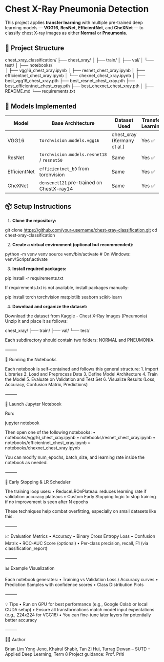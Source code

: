 # Chest X-Ray Pneumonia Detection

This project applies **transfer learning** with multiple pre-trained deep learning models — **VGG16**, **ResNet**, **EfficientNet**, and **CheXNet** — to classify chest X-ray images as either **Normal** or **Pneumonia**.

## 📁 Project Structure

chest_xray_classification/
├── chest_xray/
│   ├── train/
│   ├── val/
│   └── test/
│
├── notebooks/                       
│   ├── vgg16_chest_xray.ipynb
│   ├── resnet_chest_xray.ipynb
│   ├── efficientnet_chest_xray.ipynb
│   └── chexnet_chest_xray.ipynb
│
├── best_vgg16_chest_xray.pth
├── best_resnet_chest_xray.pth
├── best_efficientnet_chest_xray.pth
├── best_chexnet_chest_xray.pth
│
├── README.md
└── requirements.txt


## 📌 Models Implemented

| Model         | Base Architecture  | Dataset Used      | Transfer Learning | Final Layer Modifications |
|---------------|--------------------|-------------------|-------------------|----------------------------|
| VGG16         | `torchvision.models.vgg16` | chest_xray (Kermany et al.) | Yes ✅         | Fully Connected + Sigmoid |
| ResNet        | `torchvision.models.resnet18` / `resnet50` | Same | Yes ✅ | Replaced final FC layer |
| EfficientNet  | `efficientnet_b0` from torchvision | Same | Yes ✅ | Custom classifier |
| CheXNet       | `densenet121` pre-trained on ChestX-ray14 | Same | Yes ✅ | Custom classifier |


## 📦 Setup Instructions

1. **Clone the repository:**

git clone https://github.com/your-username/chest-xray-classification.git
cd chest-xray-classification

2. **Create a virtual environment (optional but recommended):**

python -m venv venv
source venv/bin/activate  # On Windows: venv\Scripts\activate

3. **Install required packages:**

pip install -r requirements.txt

If requirements.txt is not available, install packages manually:

pip install torch torchvision matplotlib seaborn scikit-learn

4. **Download and organize the dataset:**

Download the dataset from Kaggle - Chest X-Ray Images (Pneumonia)
Unzip it and place it as follows:

chest_xray/
├── train/
├── val/
└── test/

Each subdirectory should contain two folders: NORMAL and PNEUMONIA.

⸻

🚀 Running the Notebooks

Each notebook is self-contained and follows this general structure:
	1.	Import Libraries
	2.	Load and Preprocess Data
	3.	Define Model Architecture
	4.	Train the Model
	5.	Evaluate on Validation and Test Set
	6.	Visualize Results (Loss, Accuracy, Confusion Matrix, Predictions)

⸻

🔧 Launch Jupyter Notebook

Run:

jupyter notebook

Then open one of the following notebooks:
	•	notebooks/vgg16_chest_xray.ipynb
	•	notebooks/resnet_chest_xray.ipynb
	•	notebooks/efficientnet_chest_xray.ipynb
	•	notebooks/chexnet_chest_xray.ipynb

You can modify num_epochs, batch_size, and learning rate inside the notebook as needed.

⸻

🧠 Early Stopping & LR Scheduler

The training loop uses:
	•	ReduceLROnPlateau: reduces learning rate if validation accuracy plateaus
	•	Custom Early Stopping logic to stop training if no improvement is seen after N epochs

These techniques help combat overfitting, especially on small datasets like this.

⸻

📈 Evaluation Metrics
	•	Accuracy
	•	Binary Cross Entropy Loss
	•	Confusion Matrix
	•	ROC-AUC Score (optional)
	•	Per-class precision, recall, F1 (via classification_report)

⸻

📊 Example Visualization

Each notebook generates:
	•	Training vs Validation Loss / Accuracy curves
	•	Prediction Samples with confidence scores
	•	Class Distribution Plots

⸻

💡 Tips
	•	Run on GPU for best performance (e.g., Google Colab or local CUDA setup)
	•	Ensure all transformations match model input expectations (e.g., 224x224 for VGG16)
	•	You can fine-tune later layers for potentially better accuracy

⸻

🙋‍♂️ Author

Brian Lim Yong Jenq, Khairul Shabir, Tan Zi Hui, Turrag Dewan – SUTD – Applied Deep Learning, Term 8
Project guidance: Prof. Priti 
